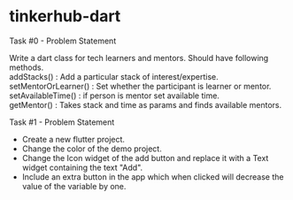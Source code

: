# tinkerhub-dart

Task #0 - Problem Statement

Write a dart class for tech learners and mentors. Should have following methods.   
addStacks() : Add a particular stack of interest/expertise.  
setMentorOrLearner() : Set whether the participant is learner or mentor.   
setAvailableTime() : if person is mentor set available time.   
getMentor() : Takes stack and time as params and finds available mentors.     


Task #1 - Problem Statement   

* Create a new flutter project. 
* Change the color of the demo project. 
* Change the Icon widget of the add button and replace it with a Text widget containing the text "Add". 
* Include an extra button in the app which when clicked will decrease the value of the variable by one.  




